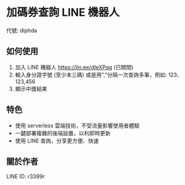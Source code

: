 # 加碼券查詢 LINE 機器人

代號: diphda

## 如何使用

1. 加入 LINE 機器人 https://lin.ee/dIeXPqg (已關閉)
2. 輸入身分證字號 (至少末三碼) 或是用","分隔一次查詢多筆，例如: 123、123,456
3. 顯示中獎結果

## 特色

* 使用 serverless 雲端技術，不受流量影響使用者體驗
* 一鍵部署複雜的後端設置，以利即時更新
* 使用 LINE 查詢，分享更方便、快速

## 關於作者

LINE ID: r3399r

